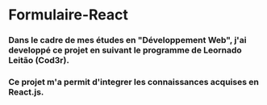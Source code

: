 # Formulaire-React


### Dans le cadre de mes études en "Développement Web", j'ai developpé ce projet en suivant le programme de Leornado Leitão (Cod3r).
### Ce projet m'a permit d'integrer les connaissances acquises en React.js. 

